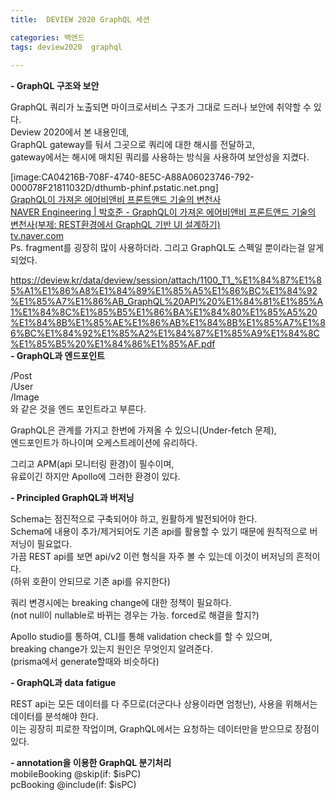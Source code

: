 ```yaml
---
title:  DEVIEW 2020 GraphQL 세션

categories: 백엔드 
tags: deview2020  graphql
 
---
```


  
**- GraphQL 구조와 보안**  
   
GraphQL 쿼리가 노출되면 마이크로서비스 구조가 그대로 드러나 보안에 취약할 수 있다.  
Deview 2020에서 본 내용인데,  
GraphQL gateway를 둬서 그곳으로 쿼리에 대한 해시를 전달하고,  
gateway에서는 해시에 매치된 쿼리를 사용하는 방식을 사용하여 보안성을 지켰다.  
  
[image:CA04216B-708F-4740-8E5C-A88A06023746-792-000078F21811032D/dthumb-phinf.pstatic.net.png]  
  [GraphQL이 가져온 에어비앤비 프론트앤드 기술의 변천사](https://tv.naver.com/v/16970011)   
   [NAVER Engineering | 박호준 - GraphQL이 가져온 에어비앤비 프론트앤드 기술의 변천사(부제: REST환경에서 GraphQL 기반 UI 설계하기)](https://tv.naver.com/v/16970011)   
  [tv.naver.com](https://tv.naver.com/v/16970011)    
Ps. fragment를 굉장히 많이 사용하더라. 그리고 GraphQL도 스펙일 뿐이라는걸 알게되었다.  
   
 https://deview.kr/data/deview/session/attach/1100_T1_%E1%84%87%E1%85%A1%E1%86%A8%E1%84%89%E1%85%A5%E1%86%BC%E1%84%92%E1%85%A7%E1%86%AB_GraphQL%20API%20%E1%84%81%E1%85%A1%E1%84%8C%E1%85%B5%E1%86%BA%E1%84%80%E1%85%A5%20%E1%84%8B%E1%85%AE%E1%86%AB%E1%84%8B%E1%85%A7%E1%86%BC%E1%84%92%E1%85%A2%E1%84%87%E1%85%A9%E1%84%8C%E1%85%B5%20%E1%84%86%E1%85%AF.pdf  
**- GraphQL과 엔드포인트**  
   
/Post  
/User  
/Image  
와 같은 것을 엔드 포인트라고 부른다.  
   
GraphQL은 관계를 가지고 한번에 가져올 수 있으니(Under-fetch 문제),  
엔드포인트가 하나이며 오케스트레이션에 유리하다.  
   
그리고 APM(api 모니터링 환경)이 필수이며,  
유료이긴 하지만 Apollo에 그러한 환경이 있다.  
   
   
**- Principled GraphQL과 버저닝**  
   
Schema는 점진적으로 구축되어야 하고, 원활하게 발전되어야 한다.  
Schema에 내용이 추가/제거되어도 기존 api를 활용할 수 있기 때문에 원칙적으로 버저닝이 필요없다.  
가끔 REST api를 보면 api/v2 이런 형식을 자주 볼 수 있는데 이것이 버저닝의 흔적이다.  
(하위 호환이 안되므로 기존 api를 유지한다)  
   
쿼리 변경시에는 breaking change에 대한 정책이 필요하다.  
(not null이 nullable로 바뀌는 경우는 가능. forced로 해결을 할지?)  
   
Apollo studio를 통하여, CLI를 통해 validation check를 할 수 있으며,  
breaking change가 있는지 원인은 무엇인지 알려준다.  
(prisma에서 generate할때와 비슷하다)  
   
   
**- GraphQL과 data fatigue**  
  
REST api는 모든 데이터를 다 주므로(더군다나 상용이라면 엄청난), 사용을 위해서는 데이터를 분석해야 한다.  
이는 굉장히 피로한 작업이며, GraphQL에서는 요청하는 데이터만을 받으므로 장점이 있다.  
   
   
**- annotation을 이용한 GraphQL 분기처리**  
mobileBooking @skip(if: $isPC)  
pcBooking @include(if: $isPC)  
  
